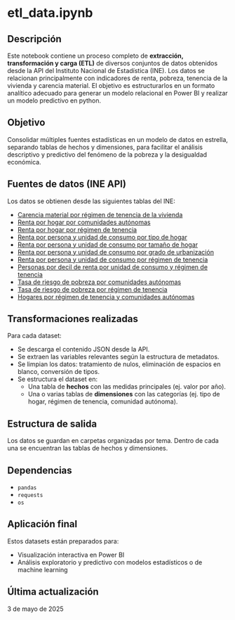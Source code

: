 # etl_data.ipynb

## Descripción
Este notebook contiene un proceso completo de **extracción, transformación y carga (ETL)** de diversos conjuntos de datos obtenidos desde la API del Instituto Nacional de Estadística (INE). Los datos se relacionan principalmente con indicadores de renta, pobreza, tenencia de la vivienda y carencia material. El objetivo es estructurarlos en un formato analítico adecuado para generar un modelo relacional en Power BI y realizar un modelo predictivo en python.

## Objetivo
Consolidar múltiples fuentes estadísticas en un modelo de datos en estrella, separando tablas de hechos y dimensiones, para facilitar el análisis descriptivo y predictivo del fenómeno de la pobreza y la desigualdad económica.

## Fuentes de datos (INE API)
Los datos se obtienen desde las siguientes tablas del INE:

- [Carencia material por régimen de tenencia de la vivienda](https://servicios.ine.es/wstempus/js/es/DATOS_TABLA/60147?tip=AM&)
- [Renta por hogar por comunidades autónomas](https://servicios.ine.es/wstempus/js/es/DATOS_TABLA/59945?tip=AM)
- [Renta por hogar por régimen de tenencia](https://servicios.ine.es/wstempus/js/es/DATOS_TABLA/59947?tip=AM&)
- [Renta por persona y unidad de consumo por tipo de hogar](https://servicios.ine.es/wstempus/js/es/DATOS_TABLA/59949?tip=AM&)
- [Renta por persona y unidad de consumo por tamaño de hogar](https://servicios.ine.es/wstempus/js/es/DATOS_TABLA/59953?tip=AM&)
- [Renta por persona y unidad de consumo por grado de urbanización](https://servicios.ine.es/wstempus/js/es/DATOS_TABLA/59956?tip=AM&)
- [Renta por persona y unidad de consumo por régimen de tenencia](https://servicios.ine.es/wstempus/js/es/DATOS_TABLA/59960?tip=AM)
- [Personas por decil de renta por unidad de consumo y régimen de tenencia](https://servicios.ine.es/wstempus/js/es/DATOS_TABLA/9946?tip=AM)
- [Tasa de riesgo de pobreza por comunidades autónomas](https://servicios.ine.es/wstempus/js/es/DATOS_TABLA/9947?tip=AM&)
- [Tasa de riesgo de pobreza por régimen de tenencia](https://servicios.ine.es/wstempus/js/es/DATOS_TABLA/9963?tip=AM&)
- [Hogares por régimen de tenencia y comunidades autónomas](https://servicios.ine.es/wstempus/js/es/DATOS_TABLA/9997?tip=AM&)

## Transformaciones realizadas
Para cada dataset:
- Se descarga el contenido JSON desde la API.
- Se extraen las variables relevantes según la estructura de metadatos.
- Se limpian los datos: tratamiento de nulos, eliminación de espacios en blanco, conversión de tipos.
- Se estructura el dataset en:
  - Una tabla de **hechos** con las medidas principales (ej. valor por año).
  - Una o varias tablas de **dimensiones** con las categorías (ej. tipo de hogar, régimen de tenencia, comunidad autónoma).

## Estructura de salida
Los datos se guardan en carpetas organizadas por tema. Dentro de cada una se encuentran las tablas de hechos y dimensiones.

## Dependencias
- `pandas`
- `requests`
- `os`

## Aplicación final
Estos datasets están preparados para:
- Visualización interactiva en Power BI
- Análisis exploratorio y predictivo con modelos estadísticos o de machine learning

## Última actualización
3 de mayo de 2025



